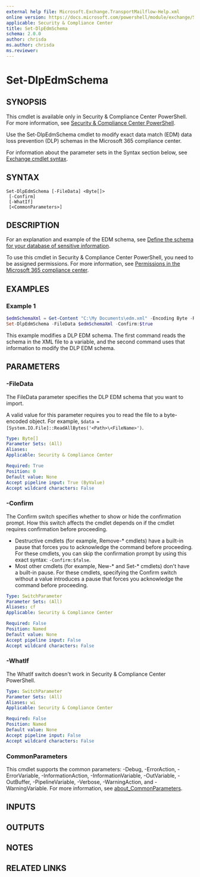```yaml
---
external help file: Microsoft.Exchange.TransportMailflow-Help.xml
online version: https://docs.microsoft.com/powershell/module/exchange/Set-DlpEdmSchema
applicable: Security & Compliance Center
title: Set-DlpEdmSchema
schema: 2.0.0
author: chrisda
ms.author: chrisda
ms.reviewer:
---
```


# Set-DlpEdmSchema

## SYNOPSIS
This cmdlet is available only in Security & Compliance Center PowerShell. For more information, see [Security & Compliance Center PowerShell](https://docs.microsoft.com/powershell/exchange/scc-powershell).

Use the Set-DlpEdmSchema cmdlet to modify exact data match (EDM) data loss prevention (DLP) schemas in the Microsoft 365 compliance center.

For information about the parameter sets in the Syntax section below, see [Exchange cmdlet syntax](https://docs.microsoft.com/powershell/exchange/exchange-cmdlet-syntax).

## SYNTAX

```
Set-DlpEdmSchema [-FileData] <Byte[]>
 [-Confirm]
 [-WhatIf]
 [<CommonParameters>]
```

## DESCRIPTION
For an explanation and example of the EDM schema, see [Define the schema for your database of sensitive information](https://docs.microsoft.com/microsoft-365/compliance/create-custom-sensitive-information-types-with-exact-data-match-based-classification#define-the-schema-for-your-database-of-sensitive-information).

To use this cmdlet in Security & Compliance Center PowerShell, you need to be assigned permissions. For more information, see [Permissions in the Microsoft 365 compliance center](https://docs.microsoft.com/microsoft-365/compliance/microsoft-365-compliance-center-permissions).

## EXAMPLES

### Example 1
```powershell
$edmSchemaXml = Get-Content "C:\My Documents\edm.xml" -Encoding Byte -ReadCount 0
Set-DlpEdmSchema -FileData $edmSchemaXml -Confirm:$true
```

This example modifies a DLP EDM schema. The first command reads the schema in the XML file to a variable, and the second command uses that information to modify the DLP EDM schema.

## PARAMETERS

### -FileData
The FileData parameter specifies the DLP EDM schema that you want to import.

A valid value for this parameter requires you to read the file to a byte-encoded object. For example, `$data = [System.IO.File]::ReadAllBytes('<Path>\<FileName>')`.

```yaml
Type: Byte[]
Parameter Sets: (All)
Aliases:
Applicable: Security & Compliance Center

Required: True
Position: 0
Default value: None
Accept pipeline input: True (ByValue)
Accept wildcard characters: False
```

### -Confirm
The Confirm switch specifies whether to show or hide the confirmation prompt. How this switch affects the cmdlet depends on if the cmdlet requires confirmation before proceeding.

- Destructive cmdlets (for example, Remove-\* cmdlets) have a built-in pause that forces you to acknowledge the command before proceeding. For these cmdlets, you can skip the confirmation prompt by using this exact syntax: `-Confirm:$false`.
- Most other cmdlets (for example, New-\* and Set-\* cmdlets) don't have a built-in pause. For these cmdlets, specifying the Confirm switch without a value introduces a pause that forces you acknowledge the command before proceeding.

```yaml
Type: SwitchParameter
Parameter Sets: (All)
Aliases: cf
Applicable: Security & Compliance Center

Required: False
Position: Named
Default value: None
Accept pipeline input: False
Accept wildcard characters: False
```

### -WhatIf
The WhatIf switch doesn't work in Security & Compliance Center PowerShell.

```yaml
Type: SwitchParameter
Parameter Sets: (All)
Aliases: wi
Applicable: Security & Compliance Center

Required: False
Position: Named
Default value: None
Accept pipeline input: False
Accept wildcard characters: False
```

### CommonParameters
This cmdlet supports the common parameters: -Debug, -ErrorAction, -ErrorVariable, -InformationAction, -InformationVariable, -OutVariable, -OutBuffer, -PipelineVariable, -Verbose, -WarningAction, and -WarningVariable. For more information, see [about_CommonParameters](https://go.microsoft.com/fwlink/p/?LinkID=113216).

## INPUTS

###  

## OUTPUTS

###  

## NOTES

## RELATED LINKS
